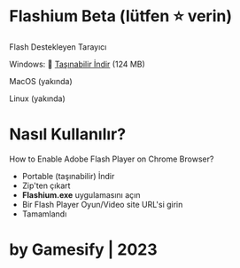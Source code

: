 
# Flashium Beta  (lütfen :star: verin)
Flash Destekleyen Tarayıcı
 
Windows:
:link: [Taşınabilir İndir](https://github.com/radubirsan/FlashBrowser/releases/tag/v0.21) (124 MB) 

MacOS (yakında)

Linux (yakında)

# Nasıl Kullanılır?
How to Enable Adobe Flash Player on Chrome Browser?

- Portable (taşınabilir) İndir
- Zip'ten çıkart
- **Flashium.exe** uygulamasını açın
- Bir Flash Player Oyun/Video site URL'si girin
- Tamamlandı

# by Gamesify | 2023
